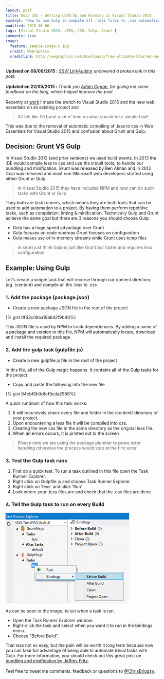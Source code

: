 ```yaml
---
layout: post
title: Gulp 101 - Getting LESS Up and Running in Visual Studio 2015
excerpt: "How to use Gulp to compile all .less files to .css automatically."
modified: 2015-06-06
tags: [Visual Studio 2015, LESS, CSS, Gulp, Grunt ]
comments: true
image:
  feature: sample-image-5.jpg
  credit: WeGraphics
  creditlink: http://wegraphics.net/downloads/free-ultimate-blurred-background-pack/
---
```

**Updated on 06/06/2015 :** *[<u>SSW LinkAuditor</u>](https://sswlinkauditor.com/) uncovered a broken link in this post.* <br /><br />**Updated on 22/05/2015 :** *Thank you [<u>Adam Cogan</u>](http://adamcogan.com), for giving me some feedback on the blog, which helped improve the post.* <br /><br />Recently at [work](http://www.ssw.com.au/ssw/default.aspx) I made the switch to Visual Studio 2015 and the new web essentials on an existing project and

>#It felt like I'd burnt a lot of time on what should be a simple task!

This was due to the removal of automatic compiling of .less to css in Web Essentials for Visual Studio 2015 and confusion about Grunt and Gulp.

## Decision: Grunt VS Gulp 

In Visual Studio 2013 (and prior versions) we used build events. In 2013 the IDE would compile less to css and use the inbuilt tools, to handle our bundling and minification. Grunt was released by Ben Alman and in 2013 Gulp was released and most non-Microsoft web developers started using either Grunt or Gulp.

>In Visual Studio 2015 they have included NPM and now can do such tasks with Grunt or Gulp.

They both are task runners, which means they are both tools that can be used to add automation to a project. By having them perform repetitive tasks, such as compilation, linting & minification. Technically Gulp and Grunt achieve the same goal but there are 3 reasons you should choose Gulp:

* Gulp has a huge speed advantage over Grunt
* Gulp focuses on code whereas Grunt focuses on configuration
* Gulp makes use of in-memory streams while Grunt uses temp files

>In short just think Gulp is just like Grunt but faster and requires less configuration

## Example: Using Gulp

Let's create a simple task that will recurse through our content directory (eg. /content) and compile all the .less to .css

### 1. Add the package (package.json)

* Create a new package.JSON file in the root of the project

{% gist 0f62c09aa19abd2f9b46%}

This JSON file is used by NPM to track dependencies. By adding a name of a package and version to this file, NPM will automatically locate, download and install the required package. 

### 2. Add the gulp task (gulpfile.js)

* Create a new gulpfile.js file in the root of the project

In this file, all of the Gulp magic happens. It contains all of the Gulp tasks for the project.

* Copy and paste the following into the new file

{% gist 94cbf6b0dfcf9cda2586%}

A quick rundown of how this task works:

1. It will recursively check every file and folder in the /content/ directory of your project. 
1. Upon encountering a less file it will be compiled into css.
1. Creating the new css file in the same directory as the original less file. 
1. When an errors occurs, it is printed out to the screen

>Please note we are using the package plumber to prove error handling otherwise the process would stop at the first error.

### 3. Test the Gulp task runs

1.	First do a quick test. To run a task outlined in this file open the Task Runner Explorer.
1.	Right click on Gulpfile.js and choose Task Runner Explorer.
1.	Right click on 'less' and click 'Run'
1.	Look where your .less files are and check that the .css files are there

### 4. Tell the Gulp task to run on every Build

![Run the new Gulp task on build](/images/TaskRunnerExplorer-compressor.png)

As can be seen in the image, to set when a task is run. 

* Open the Task Runner Explorer window. 
* Right-click the task and select when you want it to run in the bindings menu. 
* Choose "Before Build".

That was not so easy, but the pain will be worth it long term because now you can take full advantage of being able to automate trivial tasks with Gulp. For more information, you should check out this great post on [bundling and minification by Jeffrey Fritz](http://www.jeffreyfritz.com/2015/05/where-did-my-asp-net-bundles-go-in-asp-net-5/).  <br /><br />Feel free to tweet me comments, feedback or questions to [@ChrisBriggsy](https://twitter.com/ChrisBriggsy).
